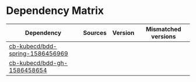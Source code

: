 # Dependency Matrix

Dependency | Sources | Version | Mismatched versions
---------- | ------- | ------- | -------------------
[cb-kubecd/bdd-spring-1586456969](https://github.com/cb-kubecd/bdd-spring-1586456969.git) |  | []() | 
[cb-kubecd/bdd-gh-1586458654](https://github.com/cb-kubecd/bdd-gh-1586458654.git) |  | []() | 
